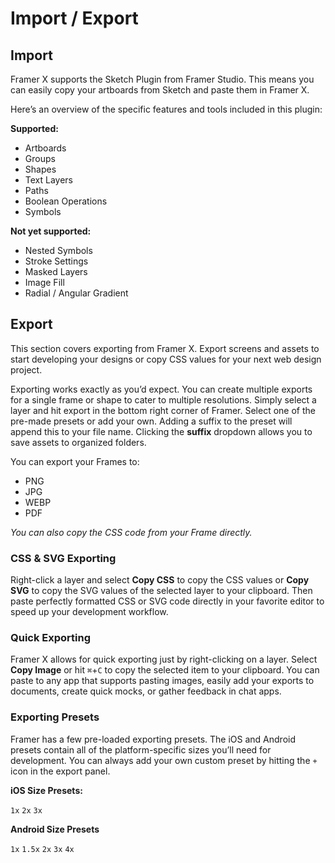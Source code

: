 # Import / Export

## Import

Framer X supports the Sketch Plugin from Framer Studio. This means you can easily copy your artboards from Sketch and paste them in Framer X.

Here’s an overview of the specific features and tools included in this plugin:

**Supported:**

* Artboards
* Groups
* Shapes
* Text Layers
* Paths
* Boolean Operations
* Symbols

**Not yet supported:**

* Nested Symbols
* Stroke Settings
* Masked Layers
* Image Fill
* Radial / Angular Gradient

## Export

This section covers exporting from Framer X. Export screens and assets to start developing your designs or copy CSS values for your next web design project.

Exporting works exactly as you’d expect. You can create multiple exports for a single frame or shape to cater to multiple resolutions. Simply select a layer and hit export in the bottom right corner of Framer. Select one of the pre-made presets or add your own. Adding a suffix to the preset will append this to your file name. Clicking the **suffix** dropdown allows you to save assets to organized folders.

You can export your Frames to:

* PNG
* JPG
* WEBP
* PDF

_You can also copy the CSS code from your Frame directly._

### **CSS & SVG Exporting**

Right-click a layer and select **Copy CSS** to copy the CSS values or **Copy SVG** to copy the SVG values of the selected layer to your clipboard. Then paste perfectly formatted CSS or SVG code directly in your favorite editor to speed up your development workflow.

### **Quick Exporting**

Framer X allows for quick exporting just by right-clicking on a layer. Select **Copy Image** or hit `⌘`+`C` to copy the selected item to your clipboard. You can paste to any app that supports pasting images, easily add your exports to documents, create quick mocks, or gather feedback in chat apps.

### **Exporting Presets**

Framer has a few pre-loaded exporting presets. The iOS and Android presets contain all of the platform-specific sizes you’ll need for development. You can always add your own custom preset by hitting the `+` icon in the export panel.

**iOS Size Presets:**

`1x` `2x` `3x`

**Android Size Presets**

`1x` `1.5x` `2x` `3x` `4x`


